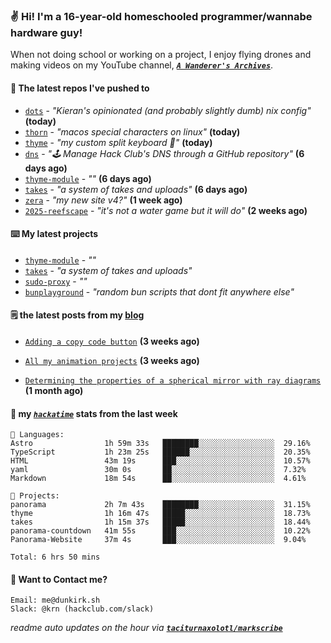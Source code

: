 ### ✌️ Hi! I'm a 16-year-old homeschooled programmer/wannabe hardware guy!

When not doing school or working on a project, I enjoy flying drones and making videos on my YouTube channel, [**_`A Wanderer's Archives`_**](https://youtube.com/@wanderer.archives).

#### 👷 The latest repos I've pushed to

- [`dots`](https://github.com/taciturnaxolotl/dots) - _"Kieran's opinionated (and probably slightly dumb) nix config"_ **(today)**
- [`thorn`](https://github.com/taciturnaxolotl/thorn) - _"macos special characters on linux"_ **(today)**
- [`thyme`](https://github.com/taciturnaxolotl/thyme) - _"my custom split keyboard 🫶"_ **(today)**
- [`dns`](https://github.com/hackclub/dns) - _"🕹 Manage Hack Club's DNS through a GitHub repository"_ **(6 days ago)**
- [`thyme-module`](https://github.com/taciturnaxolotl/thyme-module) - _""_ **(6 days ago)**
- [`takes`](https://github.com/taciturnaxolotl/takes) - _"a system of takes and uploads"_ **(6 days ago)**
- [`zera`](https://github.com/taciturnaxolotl/zera) - _"my new site v4?"_ **(1 week ago)**
- [`2025-reefscape`](https://github.com/df1317/2025-reefscape) - _"it's not a water game but it will do"_ **(2 weeks ago)**

#### ⌨️ My latest projects

- [`thyme-module`](https://github.com/taciturnaxolotl/thyme-module) - _""_
- [`takes`](https://github.com/taciturnaxolotl/takes) - _"a system of takes and uploads"_
- [`sudo-proxy`](https://github.com/taciturnaxolotl/sudo-proxy) - _""_
- [`bunplayground`](https://github.com/taciturnaxolotl/bunplayground) - _"random bun scripts that dont fit anywhere else"_

#### 🗒️ the latest posts from my [blog](https://dunkirk.sh)

- [`Adding a copy code button`](https://dunkirk.sh/blog/adding-a-copy-button/) **(3 weeks ago)**

- [`All my animation projects`](https://dunkirk.sh/blog/my-animations/) **(3 weeks ago)**

- [`Determining the properties of a spherical mirror with ray diagrams`](https://dunkirk.sh/blog/spherical-ray-diagrams/) **(1 month ago)**



#### 📡 my [_`hackatime`_](https://waka.hackclub.com) stats from the last week

```text
💾 Languages:
Astro                1h 59m 33s   ████████░░░░░░░░░░░░░░░░░  29.16%
TypeScript           1h 23m 25s   ██████░░░░░░░░░░░░░░░░░░░  20.35%
HTML                 43m 19s      ███░░░░░░░░░░░░░░░░░░░░░░  10.57%
yaml                 30m 0s       ██░░░░░░░░░░░░░░░░░░░░░░░  7.32%
Markdown             18m 54s      ██░░░░░░░░░░░░░░░░░░░░░░░  4.61%

💼 Projects:
panorama             2h 7m 43s    ████████░░░░░░░░░░░░░░░░░  31.15%
thyme                1h 16m 47s   █████░░░░░░░░░░░░░░░░░░░░  18.73%
takes                1h 15m 37s   █████░░░░░░░░░░░░░░░░░░░░  18.44%
panorama-countdown   41m 55s      ███░░░░░░░░░░░░░░░░░░░░░░  10.22%
Panorama-Website     37m 4s       ███░░░░░░░░░░░░░░░░░░░░░░  9.04%

Total: 6 hrs 50 mins
```

#### 📮 Want to Contact me?

```text
Email: me@dunkirk.sh
Slack: @krn (hackclub.com/slack)
```

_readme auto updates on the hour via [**`taciturnaxolotl/markscribe`**](https://github.com/taciturnaxolotl/markscribe)_
